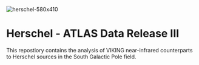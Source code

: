 
![herschel-580x410](https://user-images.githubusercontent.com/60989190/141336812-58f643fb-4aea-4611-89b0-047253876dc1.jpg)

# Herschel - ATLAS Data Release III
This repostiory contains the analysis of VIKING near-infrared counterparts to Herschel sources in the South Galactic Pole field.
